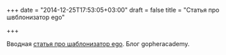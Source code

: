 +++
date = "2014-12-25T17:53:05+03:00"
draft = false
title = "Статья про швблонизатор ego"

+++

<p>Вводная <a href="http://blog.gopheracademy.com/advent-2014/ego/">статья про шаблонизатор&nbsp;ego</a>. Блог&nbsp;gopheracademy.</p>

